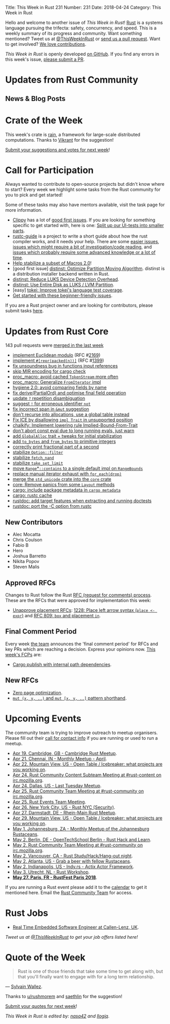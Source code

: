 Title: This Week in Rust 231
Number: 231
Date: 2018-04-24
Category: This Week in Rust

Hello and welcome to another issue of *This Week in Rust*!
[Rust](http://rust-lang.org) is a systems language pursuing the trifecta: safety, concurrency, and speed.
This is a weekly summary of its progress and community.
Want something mentioned? Tweet us at [@ThisWeekInRust](https://twitter.com/ThisWeekInRust) or [send us a pull request](https://github.com/cmr/this-week-in-rust).
Want to get involved? [We love contributions](https://github.com/rust-lang/rust/blob/master/CONTRIBUTING.md).

*This Week in Rust* is openly developed [on GitHub](https://github.com/cmr/this-week-in-rust).
If you find any errors in this week's issue, [please submit a PR](https://github.com/cmr/this-week-in-rust/pulls).

# Updates from Rust Community

## News & Blog Posts

# Crate of the Week

This week's crate is [rain](https://github.com/substantic/rain), a framework for large-scale distributed computations. Thanks to [Vikrant](https://users.rust-lang.org/u/nasa42) for the suggestion!

[Submit your suggestions and votes for next week][submit_crate]!

[submit_crate]: https://users.rust-lang.org/t/crate-of-the-week/2704

# Call for Participation

Always wanted to contribute to open-source projects but didn't know where to start?
Every week we highlight some tasks from the Rust community for you to pick and get started!

Some of these tasks may also have mentors available, visit the task page for more information.

* [Clippy](https://github.com/rust-lang-nursery/rust-clippy) has a lot of [good first issues](https://github.com/rust-lang-nursery/rust-clippy/issues?q=is%3Aissue+is%3Aopen+label%3A%22good+first+issue%22). If you are looking for something specific to get started with, here is one: [Split up our UI-tests into smaller parts](https://github.com/rust-lang-nursery/rust-clippy/issues/2038).
* [rustc-guide](https://github.com/rust-lang-nursery/rustc-guide) is a project to write a short guide about how the rust compiler works, and it needs your help. There are some [easier issues](https://github.com/rust-lang-nursery/rustc-guide/issues?q=is%3Aissue+is%3Aopen+label%3AEasy), [issues which might require a bit of investigation/code reading](https://github.com/rust-lang-nursery/rustc-guide/issues?q=is%3Aissue+is%3Aopen+label%3AMedium), and [issues which probably require some advanced knowledge or a lot of time](https://github.com/rust-lang-nursery/rustc-guide/issues?utf8=%E2%9C%93&q=is%3Aissue+is%3Aopen+label%3AHard).
* [Help stabilize a subset of Macros 2.0](https://internals.rust-lang.org/t/help-stabilize-a-subset-of-macros-2-0/7252)!
* [good first issue] [distinst: Optimize Partition Moving Algorithm](https://github.com/pop-os/distinst/issues/51). distinst is a distribution installer backend written in Rust.
* [distinst: Reduce LUKS Device Detection Overhead](https://github.com/pop-os/distinst/issues/80).
* [distinst: Use Entire Disk as LUKS / LVM Partition](https://github.com/pop-os/distinst/issues/64).
* [easy] [tokei: Improve tokei's language test coverage](https://github.com/Aaronepower/tokei/issues/63).
* [Get started with these beginner-friendly issues](https://www.rustaceans.org/findwork/starters).

If you are a Rust project owner and are looking for contributors, please submit tasks [here][guidelines].

[guidelines]: https://users.rust-lang.org/t/twir-call-for-participation/4821

# Updates from Rust Core

143 pull requests were [merged in the last week][merged]

[merged]: https://github.com/search?q=is%3Apr+org%3Arust-lang+is%3Amerged+merged%3A2018-04-09..2018-04-16

* [implement Euclidean modulo](https://github.com/rust-lang/rust/pull/49389) (RFC #[2169](https://rust-lang.github.io/rfcs/2169-euclidean-modulo.html))
* [implement `#[repr(packed(n))]`](https://github.com/rust-lang/rust/pull/48528) (RFC #[1399](https://rust-lang.github.io/rfcs/1399-repr-pack.html))
* [fix unsoundness bug in functions input references](https://github.com/rust-lang/rust/pull/49885)
* [skip MIR encoding for cargo check](https://github.com/rust-lang/rust/pull/49433)
* [proc_macro: avoid cached `TokenStream` more often](https://github.com/rust-lang/rust/pull/49852)
* [proc_macro: Generalize `FromIterator` impl](https://github.com/rust-lang/rust/pull/49734)
* [hygiene 2.0: avoid comparing fields by name](https://github.com/rust-lang/rust/pull/49718)
* [fix derive(PartialOrd) and optimise final field operation](https://github.com/rust-lang/rust/pull/49881)
* [update `?` repetition disambiguation](https://github.com/rust-lang/rust/pull/49719)
* [suggest `!` for erroneous identifier `not`](https://github.com/rust-lang/rust/pull/49258)
* [fix incorrect span in `&mut` suggestion](https://github.com/rust-lang/rust/pull/49931)
* [don't recurse into allocations, use a global table instead](https://github.com/rust-lang/rust/pull/49833)
* [Fix ICE by disallowing `impl Trait` in unsupported position](https://github.com/rust-lang/rust/pull/49830)
* [chalkify: Implement lowering rule Implied-Bound-From-Trait](https://github.com/rust-lang/rust/pull/49435)
* [don't abort const eval due to long running evals, just warn](https://github.com/rust-lang/rust/pull/49947)
* [add `GlobalAlloc` trait + tweaks for initial stabilization](https://github.com/rust-lang/rust/pull/49669)
* [add `to_bytes` and `from_bytes` to primitive integers](https://github.com/rust-lang/rust/pull/49871)
* [correctly print fractional part of a second](https://github.com/rust-lang/cargo/pull/5357)
* [stabilize `Option::filter`](https://github.com/rust-lang/rust/pull/49575)
* [stabilize `fetch_nand`](https://github.com/rust-lang/rust/pull/49963)
* [stabilize `take_set_limit`](https://github.com/rust-lang/rust/pull/49681)
* [move `Range`*`::contains` to a single default impl on `RangeBounds`](https://github.com/rust-lang/rust/pull/49130)
* [replace manual iterator exhaust with `for_each(drop)`](https://github.com/rust-lang/rust/pull/48945)
* [merge the `std_unicode` crate into the `core` crate](https://github.com/rust-lang/rust/pull/49698)
* [core: Remove panics from some `Layout` methods](https://github.com/rust-lang/rust/pull/49884)
* [cargo: include package metadata in `cargo metadata`](https://github.com/rust-lang/cargo/pull/5360)
* [cargo: rustc cache](https://github.com/rust-lang/cargo/pull/5359)
* [rustdoc: add target features when extracting and running doctests](https://github.com/rust-lang/rust/pull/49864)
* [rustdoc: port the -C option from rustc](https://github.com/rust-lang/rust/pull/49956)

## New Contributors

* Alec Mocatta
* Chris Coulson
* Fabio B
* Hero
* Joshua Barretto
* Nikita Popov
* Steven Malis

## Approved RFCs

Changes to Rust follow the Rust [RFC (request for comments)
process](https://github.com/rust-lang/rfcs#rust-rfcs). These
are the RFCs that were approved for implementation this week:

* [Unapprove placement RFCs](https://github.com/rust-lang/rfcs/pull/2387): [1228: Place left arrow syntax (`place <- expr`)](https://github.com/rust-lang/rfcs/blob/master/text/1228-placement-left-arrow.md) and [RFC 809: `box` and placement `in`](https://github.com/rust-lang/rfcs/blob/master/text/0809-box-and-in-for-stdlib.md).

## Final Comment Period

Every week [the team](https://www.rust-lang.org/team.html) announces the
'final comment period' for RFCs and key PRs which are reaching a
decision. Express your opinions now. [This week's FCPs][fcp] are:

[fcp]: https://github.com/rust-lang/rfcs/labels/final-comment-period

* [Cargo publish with internal path dependencies](https://github.com/rust-lang/rfcs/pull/2224).

## New RFCs

* [Zero page optimization](https://github.com/rust-lang/rfcs/pull/2400).
* [`mut (x, y, ..)` and `mut [x, y, ..]` pattern shorthand](https://github.com/rust-lang/rfcs/pull/2401).

# Upcoming Events

The community team is trying to improve outreach to meetup organisers. Please fill out their [call for contact info](https://docs.google.com/forms/d/e/1FAIpQLSf52YXGhqBaHtCXtVna4iHYMK7IQaTqUW6V-ztsZC8C2TBInQ/viewform) if you are running or used to run a meetup.

* [Apr 19. Cambridge, GB - Cambridge Rust Meetup](https://www.meetup.com/Cambridge-Rust-Meetup/events/pzwshpyxgbzb/).
* [Apr 21. Chennai, IN - Monthly Meetup - April](https://www.meetup.com/mad-rs/events/249535481/).
* [Apr 22. Mountain View, US - Open Table / Icebreaker: what projects are you working on](https://www.meetup.com/Rust-Dev-in-Mountain-View/events/glnfcpyxgbdc/).
* [Apr 24. Rust Community Content Subteam Meeting at #rust-content on irc.mozilla.org](irc://irc.mozilla.org/rust-content).
* [Apr 24. Dallas, US - Last Tuesday Meetup](https://www.meetup.com/Dallas-Rust/events/zfgwzmyxgbgc/).
* [Apr 25. Rust Community Team Meeting at #rust-community on irc.mozilla.org](irc://irc.mozilla.org/rust-community).
* [Apr 25. Rust Events Team Meeting](https://t.me/joinchat/EkKINhHCgZ9llzvPidOssA).
* [Apr 26. New York City, US - Rust NYC (Security)](https://www.meetup.com/Rust-NYC/events/249849155/).
* [Apr 27. Darmstadt, DE - Rhein-Main Rust Meetup](https://www.meetup.com/Rust-Rhein-Main/events/249543182/).
* [Apr 29. Mountain View, US - Open Table / Icebreaker: what projects are you working on](https://www.meetup.com/Rust-Dev-in-Mountain-View/events/glnfcpyxgbmc/).
* [May  1. Johannesburg, ZA - Monthly Meetup of the Johannesburg Rustaceans](https://www.meetup.com/Johannesburg-Rust-Meetup/events/cpblrnyxhbcb/).
* [May  2. Berlin, DE - OpenTechSchool Berlin - Rust Hack and Learn](https://www.meetup.com/opentechschool-berlin/events/249134945/).
* [May  2. Rust Community Team Meeting at #rust-community on irc.mozilla.org](irc://irc.mozilla.org/rust-community).
* [May  2. Vancouver, CA - Rust Study/Hack/Hang-out night](https://www.meetup.com/Vancouver-Rust/events/ckwdlpyxhbdb/).
* [May  2. Atlanta, US - Grab a beer with fellow Rustaceans](https://www.meetup.com/Rust-ATL/events/rhvgrmyxhbdb/).
* [May  2. Indianapolis, US - Indy.rs - Actix Actor Framework](https://www.meetup.com/indyrs/events/cpvshpyxhbdb/).
* [May  3. Utrecht, NL - Rust Workshop](https://www.meetup.com/Rust-Utrecht/events/248995086/).
* **[May 27. Paris, FR - RustFest Paris 2018](https://paris.rustfest.eu/)**.

If you are running a Rust event please add it to the [calendar] to get
it mentioned here. Email the [Rust Community Team][community] for access.

[calendar]: https://www.google.com/calendar/embed?src=apd9vmbc22egenmtu5l6c5jbfc%40group.calendar.google.com
[community]: mailto:community-team@rust-lang.org

# Rust Jobs

* [Real Time Embedded Software Engineer at Callen-Lenz, UK](https://callenlenz.com/contact/careers/).

*Tweet us at [@ThisWeekInRust](https://twitter.com/ThisWeekInRust) to get your job offers listed here!*

# Quote of the Week

> Rust is one of those friends that take some time to get along with, but that you'll finally want to engage with for a long term relationship.

— [Sylvain Wallez](https://bluxte.net/musings/2018/04/10/go-good-bad-ugly/).

Thanks to [u/rushmorem](https://www.reddit.com/r/rust/comments/8bjio2/xpost_from_rprogramming_go_the_good_the_bad_and/dx7u0lu/) and [saethlin](https://users.rust-lang.org/t/twir-quote-of-the-week/328/514) for the suggestion!

[Submit your quotes for next week][submit]!

[submit]: http://users.rust-lang.org/t/twir-quote-of-the-week/328

*This Week in Rust is edited by: [nasa42](https://github.com/nasa42) and [llogiq](https://github.com/llogiq).*
